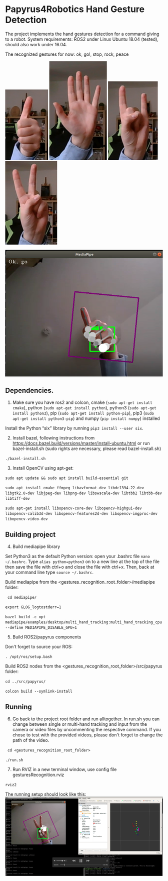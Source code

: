 # Papyrus4Robotics Hand Gesture Detection 

The project implements the hand gestures detection for a command giving to a robot.
System requirements: ROS2 under Linux Ubuntu 18.04 (tested), should also work under 16.04.

The recognized gestures for now:
ok, go!, stop, rock, peace

![ok, go!](https://github.com/EkaterinaKapanzha/images/blob/master/images/qokgo.png) ![stop](https://github.com/EkaterinaKapanzha/images/blob/master/images/qstop2.png) ![rock](https://github.com/EkaterinaKapanzha/images/blob/master/images/qrock.png) ![peace](https://github.com/EkaterinaKapanzha/images/blob/master/images/qpeace.png) 




![Image of ok, go!](https://github.com/EkaterinaKapanzha/images/blob/master/images/okgo.PNG)

## Dependencies.

1. Make sure you have ros2 and colcon, cmake (``sudo apt-get install cmake``), python (``sudo apt-get install python``), python3 (``sudo apt-get install python3``), pip (``sudo apt-get install python-pip``), pip3 (``sudo apt-get install python3-pip``)  and numpy (``pip install numpy``) installed

Install the Python “six” library by running ``pip3 install --user six``. 

2. Install bazel, following instructions from https://docs.bazel.build/versions/master/install-ubuntu.html or run bazel-install.sh (sudo rights are necessary, please read bazel-install.sh)

``./bazel-install.sh ``

3. Install OpenCV using apt-get:

``sudo apt update && sudo apt install build-essential git ``

``sudo apt install cmake ffmpeg libavformat-dev libdc1394-22-dev libgtk2.0-dev libjpeg-dev libpng-dev libswscale-dev libtbb2 libtbb-dev libtiff-dev``

``sudo apt-get install libopencv-core-dev libopencv-highgui-dev libopencv-calib3d-dev libopencv-features2d-dev libopencv-imgproc-dev libopencv-video-dev ``

## Building project

4. Build mediapipe library

Set Python3 as the default Python version: open your .bashrc file ``nano ~/.bashrc``. Type ``alias python=python3`` on to a new line at the top of the file then save the file with ctrl+o and close the file with ctrl+x. Then, back at your command line type ``source ~/.bashrc``.

Build mediapipe from the <gestures_recognition_root_folder>/mediapipe folder:

`` cd mediapipe/``

``export GLOG_logtostderr=1``

``bazel build -c opt mediapipe/examples/desktop/multi_hand_tracking:multi_hand_tracking_cpu --define MEDIAPIPE_DISABLE_GPU=1``

5. Build ROS2/papyrus components

Don't forget to source your ROS:

``. /opt/ros/setup.bash``

Build ROS2 nodes from the <gestures_recognition_root_folder>/src/papyrus folder:

``cd ../src/papyrus/``

``colcon build --symlink-install``

## Running

6. Go back to the project root folder and run alltogether. In run.sh you can change between single or multi-hand tracking and input from the camera or video files by uncommenting the respective command. If you chose to test with the provided videos, please don't forget to change the path of the video. 

`` cd <gestures_recognition_root_folder>``

``./run.sh ``

7. Run RVIZ in a new terminal window, use config file gesturesRecognition.rviz

``rviz2``

The running setup should look like this:
![Image of running](https://github.com/EkaterinaKapanzha/images/blob/master/images/scenario1.png)


